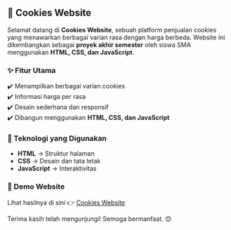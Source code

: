 ## 🍪 Cookies Website  

Selamat datang di **Cookies Website**, sebuah platform penjualan cookies yang menawarkan berbagai varian rasa dengan harga berbeda. Website ini dikembangkan sebagai **proyek akhir semester** oleh siswa SMA menggunakan **HTML, CSS, dan JavaScript**.  

### ✨ Fitur Utama  
✔️ Menampilkan berbagai varian cookies  
✔️ Informasi harga per rasa  
✔️ Desain sederhana dan responsif  
✔️ Dibangun menggunakan **HTML, CSS, dan JavaScript**  

### 🚀 Teknologi yang Digunakan  
- **HTML** → Struktur halaman  
- **CSS** → Desain dan tata letak  
- **JavaScript** → Interaktivitas  

### 🔗 Demo Website  
Lihat hasilnya di sini 👉 [Cookies Website](https://fhrq97.csb.app/)  

Terima kasih telah mengunjungi! Semoga bermanfaat. 😊
